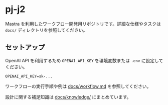 # pj-j2

Mastra を利用したワークフロー開発用リポジトリです。詳細な仕様やタスクは `docs/` ディレクトリを参照してください。

## セットアップ

OpenAI API を利用するため `OPENAI_API_KEY` を環境変数または `.env` に設定してください。

```
OPENAI_API_KEY=sk-...
```

ワークフローの実行手順や例は [docs/workflow.md](docs/workflow.md) を参照してください。

設計に関する補足知識は [docs/knowledge/](docs/knowledge/) にまとめています。
